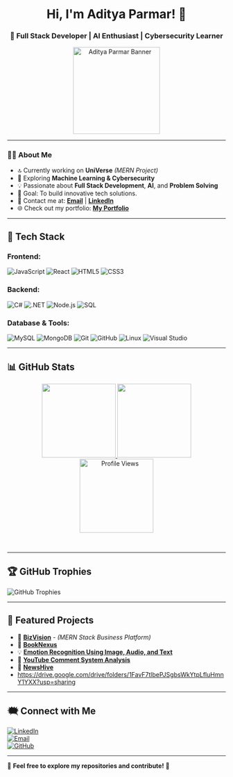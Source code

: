 <h1 align="center">Hi, I'm Aditya Parmar! 👋</h1>
<h3 align="center">🚀 Full Stack Developer | AI Enthusiast | Cybersecurity Learner</h3>

<p align="center">
  <img src="https://drive.google.com/uc?export=view&id=16hS8MTQnCJbHERFHt79MHWkAjank4b7k" heigth=200 width=200 alt="Aditya Parmar Banner">
</p>

---

### 👨‍💻 About Me  
- 🔝 Currently working on **UniVerse** *(MERN Project)*
- 🌱 Exploring **Machine Learning & Cybersecurity**  
- 💡 Passionate about **Full Stack Development**, **AI**, and **Problem Solving**  
- 🎯 Goal: To build innovative tech solutions.
- 👯 Contact me at: **[Email](mailto:parmar2100parmar@gmail.com)** | **[LinkedIn](https://www.linkedin.com/in/adityaparmar-)**
- 🌐 Check out my portfolio: **[My Portfolio](https://portfolio-omzb.onrender.com/)** 

---

## 🚀 Tech Stack  

### Frontend:
![JavaScript](https://img.shields.io/badge/JavaScript-F7DF1E?style=for-the-badge&logo=javascript&logoColor=black)
![React](https://img.shields.io/badge/React-61DAFB?style=for-the-badge&logo=react&logoColor=black)
![HTML5](https://img.shields.io/badge/HTML5-E34F26?style=for-the-badge&logo=html5&logoColor=white)
![CSS3](https://img.shields.io/badge/CSS3-1572B6?style=for-the-badge&logo=css3&logoColor=white)

### Backend:
![C#](https://img.shields.io/badge/C%23-239120?style=for-the-badge&logo=c-sharp&logoColor=white)
![.NET](https://img.shields.io/badge/.NET-512BD4?style=for-the-badge&logo=dotnet&logoColor=white)
![Node.js](https://img.shields.io/badge/Node.js-43853D?style=for-the-badge&logo=node.js&logoColor=white)
![SQL](https://img.shields.io/badge/SQL-4479A1?style=for-the-badge&logo=postgresql&logoColor=white)

### Database & Tools:
![MySQL](https://img.shields.io/badge/MySQL-4479A1?style=for-the-badge&logo=mysql&logoColor=white)
![MongoDB](https://img.shields.io/badge/MongoDB-47A248?style=for-the-badge&logo=mongodb&logoColor=white)
![Git](https://img.shields.io/badge/Git-F05032?style=for-the-badge&logo=git&logoColor=white)
![GitHub](https://img.shields.io/badge/GitHub-181717?style=for-the-badge&logo=github&logoColor=white)
![Linux](https://img.shields.io/badge/Linux-FCC624?style=for-the-badge&logo=linux&logoColor=black)
![Visual Studio](https://img.shields.io/badge/Visual%20Studio-5C2D91?style=for-the-badge&logo=visual-studio&logoColor=white)

---

## 📊 GitHub Stats  


<p align="center">
  <a href="https://github.com/AdityaPrmr">
    <img height="170px" src="https://github-readme-stats-git-masterrstaa-rickstaa.vercel.app/api?username=AdityaPrmr&show_icons=true&count_private=true&theme=radical" />
  </a>
  <a href="https://github.com/AdityaPrmr">
    <img height="170px" src="https://github-readme-stats-git-masterrstaa-rickstaa.vercel.app/api/top-langs/?username=AdityaPrmr&layout=compact&theme=radical&langs_count=10" />
  </a>
  <img height="170px" src="https://count.getloli.com/get/@AdityaPrmr?theme=rule34" alt="Profile Views" />
</p>
<br>

---

## 🏆 GitHub Trophies  
![GitHub Trophies](https://github-profile-trophy.vercel.app/?username=AdityaPrmr&theme=radical)

---

## 🌟 Featured Projects  

- 🚀 **[BizVision](https://adityaprmr.github.io/BizVision/)** - *(MERN Stack Business Platform)*  
- 🛂 **[BookNexus](https://booknexus.onrender.com/)** 
- 💡 **[Emotion Recognition Using Image, Audio, and Text](https://github.com/AdityaPrmr/Emotion-Recognition)**
- 💬 **[YouTube Comment System Analysis](https://github.com/AdityaPrmr/Youtube-Comment-Sentiment-Analysis)**
- 🛂 **[NewsHive](https://adityaprmr.github.io/NewsHive/)**
- https://drive.google.com/drive/folders/1FavF7tlbePJSgbsWkYtpLfluHmnY1YXX?usp=sharing

---

## 🗮️ Connect with Me  

[![LinkedIn](https://img.shields.io/badge/LinkedIn-0A66C2?style=for-the-badge&logo=linkedin&logoColor=white)](https://www.linkedin.com/in/adityaparmar-)  
[![Email](https://img.shields.io/badge/Email-D14836?style=for-the-badge&logo=gmail&logoColor=white)](mailto:parmar2100parmar@gmail.com)  
[![GitHub](https://img.shields.io/badge/GitHub-181717?style=for-the-badge&logo=github&logoColor=white)](https://github.com/AdityaPrmr)  

---

🌟 **Feel free to explore my repositories and contribute!** 🚀
